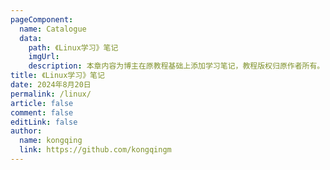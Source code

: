 ```yaml
---
pageComponent:
  name: Catalogue
  data: 
    path: 《Linux学习》笔记
    imgUrl: 
    description: 本章内容为博主在原教程基础上添加学习笔记，教程版权归原作者所有。
title: 《Linux学习》笔记
date: 2024年8月20日
permalink: /linux/
article: false
comment: false
editLink: false
author:
  name: kongqing
  link: https://github.com/kongqingm
---
```


